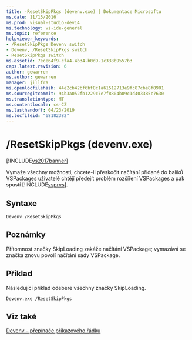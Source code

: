 ```yaml
---
title: -ResetSkipPkgs (devenv.exe) | Dokumentace Microsoftu
ms.date: 11/15/2016
ms.prod: visual-studio-dev14
ms.technology: vs-ide-general
ms.topic: reference
helpviewer_keywords:
- /ResetSkipPkgs Devenv switch
- Devenv, /ResetSkipPkgs switch
- ResetSkipPkgs switch
ms.assetid: 7ece64f9-cfa4-4b34-b0d9-1c338b9557b3
caps.latest.revision: 6
author: gewarren
ms.author: gewarren
manager: jillfra
ms.openlocfilehash: 44e2cb42bf6bf8c1a61512713e9fc87cbe8f0901
ms.sourcegitcommit: 94b3a052fb1229c7e7f8804b09c1d403385c7630
ms.translationtype: MT
ms.contentlocale: cs-CZ
ms.lasthandoff: 04/23/2019
ms.locfileid: "68182382"
---
```

# <a name="resetskippkgs-devenvexe"></a>/ResetSkipPkgs (devenv.exe)
[!INCLUDE[vs2017banner](../../includes/vs2017banner.md)]

Vymaže všechny možnosti, chcete-li přeskočit načítání přidané do balíků VSPackages uživatelé chtějí předejít problém rozšíření VSPackages a pak spustí [!INCLUDE[vsprvs](../../includes/vsprvs-md.md)].  
  
## <a name="syntax"></a>Syntaxe  
  
```  
Devenv /ResetSkipPkgs  
```  
  
## <a name="remarks"></a>Poznámky  
 Přítomnost značky SkipLoading zakáže načítání VSPackage; vymazává se značka znovu povolí načítání sady VSPackage.  
  
## <a name="example"></a>Příklad  
 Následující příklad odebere všechny značky SkipLoading.  
  
```  
Devenv.exe /ResetSkipPkgs  
```  
  
## <a name="see-also"></a>Viz také  
 [Devenv – přepínače příkazového řádku](../../ide/reference/devenv-command-line-switches.md)
